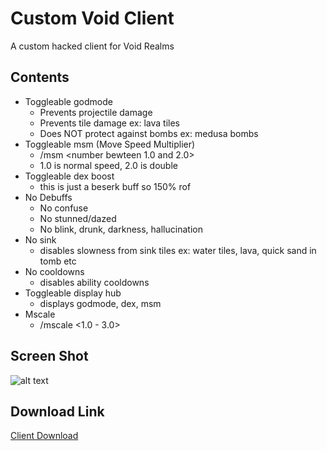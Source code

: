 # Custom Void Client
A custom hacked client for Void Realms

## Contents
* Toggleable godmode
  * Prevents projectile damage
  * Prevents tile damage ex: lava tiles
  * Does NOT protect against bombs ex: medusa bombs
* Toggleable msm (Move Speed Multiplier)
  * /msm <number bewteen 1.0 and 2.0>
  * 1.0 is normal speed, 2.0 is double
* Toggleable dex boost
  * this is just a beserk buff so 150% rof
* No Debuffs
  * No confuse
  * No stunned/dazed
  * No blink, drunk, darkness, hallucination
* No sink
  * disables slowness from sink tiles ex: water tiles, lava, quick sand in tomb etc
* No cooldowns
  * disables ability cooldowns
* Toggleable display hub
  * displays godmode, dex, msm
* Mscale
  * /mscale <1.0 - 3.0>

## Screen Shot
![alt text](https://github.com/NotLegend/VoidClient/blob/master/Capture.PNG)
## Download Link
[Client Download](https://www.google.com "Hacked Client")
